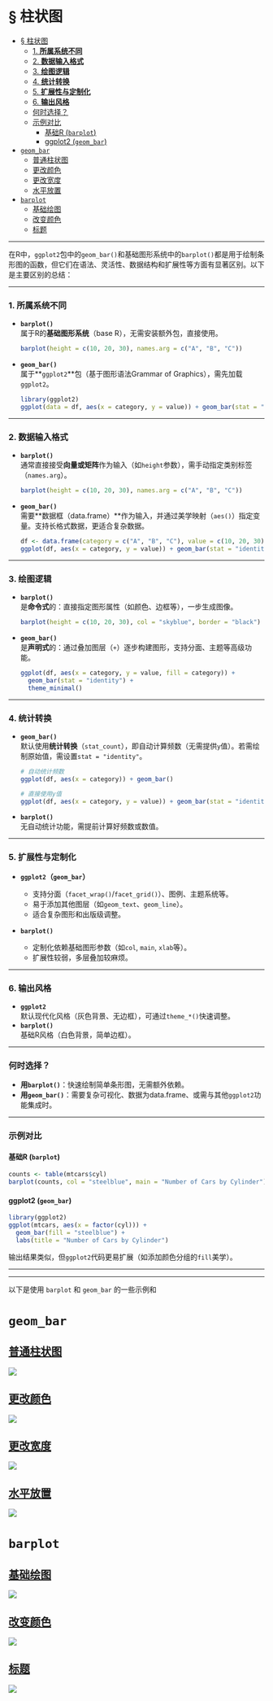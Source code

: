 #  § 柱状图

<!-- TOC -->
* [§ 柱状图](#-柱状图)
    * [1. **所属系统不同**](#1-所属系统不同)
    * [2. **数据输入格式**](#2-数据输入格式)
    * [3. **绘图逻辑**](#3-绘图逻辑)
    * [4. **统计转换**](#4-统计转换)
    * [5. **扩展性与定制化**](#5-扩展性与定制化)
    * [6. **输出风格**](#6-输出风格)
    * [何时选择？](#何时选择)
    * [示例对比](#示例对比)
      * [基础R (`barplot`)](#基础r-barplot)
      * [ggplot2 (`geom_bar`)](#ggplot2-geom_bar)
* [`geom_bar`](#geom_bar)
  * [普通柱状图](#普通柱状图)
  * [更改颜色](#更改颜色)
  * [更改宽度](#更改宽度)
  * [水平放置](#水平放置)
* [`barplot`](#barplot)
  * [基础绘图](#基础绘图)
  * [改变颜色](#改变颜色)
  * [标题](#标题)
<!-- TOC -->


---

在R中，`ggplot2`包中的`geom_bar()`和基础图形系统中的`barplot()`都是用于绘制条形图的函数，但它们在语法、灵活性、数据结构和扩展性等方面有显著区别。以下是主要区别的总结：

---

### 1. **所属系统不同**
- **`barplot()`**  
  属于R的**基础图形系统**（base R），无需安装额外包，直接使用。
  ```r
  barplot(height = c(10, 20, 30), names.arg = c("A", "B", "C"))
  ```

- **`geom_bar()`**  
  属于**`ggplot2`**包（基于图形语法Grammar of Graphics），需先加载`ggplot2`。
  ```r
  library(ggplot2)
  ggplot(data = df, aes(x = category, y = value)) + geom_bar(stat = "identity")
  ```

---

### 2. **数据输入格式**
- **`barplot()`**  
  通常直接接受**向量或矩阵**作为输入（如`height`参数），需手动指定类别标签（`names.arg`）。
  ```r
  barplot(height = c(10, 20, 30), names.arg = c("A", "B", "C"))
  ```

- **`geom_bar()`**  
  需要**数据框（data.frame）**作为输入，并通过美学映射（`aes()`）指定变量。支持长格式数据，更适合复杂数据。
  ```r
  df <- data.frame(category = c("A", "B", "C"), value = c(10, 20, 30))
  ggplot(df, aes(x = category, y = value)) + geom_bar(stat = "identity")
  ```

---

### 3. **绘图逻辑**
- **`barplot()`**  
  是**命令式**的：直接指定图形属性（如颜色、边框等），一步生成图像。
  ```r
  barplot(height = c(10, 20, 30), col = "skyblue", border = "black")
  ```

- **`geom_bar()`**  
  是**声明式**的：通过叠加图层（`+`）逐步构建图形，支持分面、主题等高级功能。
  ```r
  ggplot(df, aes(x = category, y = value, fill = category)) + 
    geom_bar(stat = "identity") +
    theme_minimal()
  ```

---

### 4. **统计转换**
- **`geom_bar()`**  
  默认使用**统计转换**（`stat_count`），即自动计算频数（无需提供`y`值）。若需绘制原始值，需设置`stat = "identity"`。
  ```r
  # 自动统计频数
  ggplot(df, aes(x = category)) + geom_bar()
  
  # 直接使用y值
  ggplot(df, aes(x = category, y = value)) + geom_bar(stat = "identity")
  ```

- **`barplot()`**  
  无自动统计功能，需提前计算好频数或数值。

---

### 5. **扩展性与定制化**
- **`ggplot2`（`geom_bar`）**  
  - 支持分面（`facet_wrap()`/`facet_grid()`）、图例、主题系统等。  
  - 易于添加其他图层（如`geom_text`、`geom_line`）。  
  - 适合复杂图形和出版级调整。

- **`barplot()`**  
  - 定制化依赖基础图形参数（如`col`, `main`, `xlab`等）。  
  - 扩展性较弱，多层叠加较麻烦。

---

### 6. **输出风格**
- **`ggplot2`**  
  默认现代化风格（灰色背景、无边框），可通过`theme_*()`快速调整。
- **`barplot()`**  
  基础R风格（白色背景，简单边框）。

---

### 何时选择？
- **用`barplot()`**：快速绘制简单条形图，无需额外依赖。
- **用`geom_bar()`**：需要复杂可视化、数据为data.frame、或需与其他`ggplot2`功能集成时。

---

### 示例对比
#### 基础R (`barplot`)
```r
counts <- table(mtcars$cyl)
barplot(counts, col = "steelblue", main = "Number of Cars by Cylinder")
```

#### ggplot2 (`geom_bar`)
```r
library(ggplot2)
ggplot(mtcars, aes(x = factor(cyl))) + 
  geom_bar(fill = "steelblue") + 
  labs(title = "Number of Cars by Cylinder")
```

输出结果类似，但`ggplot2`代码更易扩展（如添加颜色分组的`fill`美学）。

---

---
以下是使用 `barplot` 和 `geom_bar` 的一些示例和


# `geom_bar`

## [普通柱状图](geombar.R)

![](photo/geombar.png)

## [更改颜色](geombar_2.R)

![](photo/geombar_2.png)

## [更改宽度](geombar_3.R)

![](photo/geombar_3.png)

## [水平放置](Horizontal_barplot.R)

![](photo/geombar_h.png)

# `barplot`

## [基础绘图](barplot.R)

![](photo/barplot_1.png)

## [改变颜色](barplot_2.R)

![](photo/barplot_2.png)

## [标题](barplot_3.R)

![](photo/barplot_3.png)